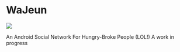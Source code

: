 # WaJeun
![](https://raw.githubusercontent.com/othreecodes/WaJeun/master/screnshot2.png)

An Android Social Network For Hungry-Broke People (LOL!)
A work in progress
